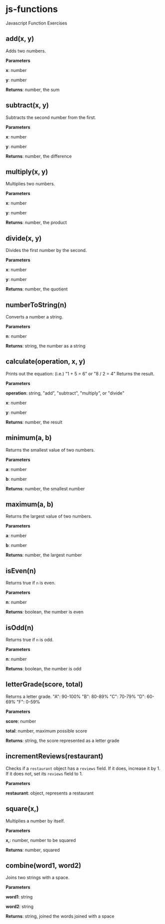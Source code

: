 js-functions
============

Javascript Function Exercises

add(x, y)
-----------------------------
Adds two numbers.

**Parameters**

**x**: number

**y**: number

**Returns**: number, the sum

subtract(x, y)
-----------------------------
Subtracts the second number from the first.

**Parameters**

**x**: number

**y**: number

**Returns**: number, the difference

multiply(x, y)
-----------------------------
Multiplies two numbers.

**Parameters**

**x**: number

**y**: number

**Returns**: number, the product

divide(x, y)
-----------------------------
Divides the first number by the second.

**Parameters**

**x**: number

**y**: number

**Returns**: number, the quotient

numberToString(n)
-----------------------------
Converts a number a string.

**Parameters**

**n**: number

**Returns**: string, the number as a string

calculate(operation, x, y)
-----------------------------
Prints out the equation: (i.e.) "1 + 5 = 6" or "8 / 2 = 4"
Returns the result.

**Parameters**

**operation**: string, "add", "subtract", "multiply", or "divide"

**x**: number

**y**: number

**Returns**: number, the result

minimum(a, b)
-----------------------------
Returns the smallest value of two numbers.

**Parameters**

**a**: number

**b**: number

**Returns**: number, the smallest number

maximum(a, b)
-----------------------------
Returns the largest value of two numbers.

**Parameters**

**a**: number

**b**: number

**Returns**: number, the largest number

isEven(n)
-----------------------------
Returns true if `n` is even.

**Parameters**

**n**: number

**Returns**: boolean, the number is even

isOdd(n)
-----------------------------
Returns true if `n` is odd.

**Parameters**

**n**: number

**Returns**: boolean, the number is odd

letterGrade(score, total)
-----------------------------
Returns a letter grade.
"A": 90-100%
"B": 80-89%
"C": 70-79%
"D": 60-69%
"F": 0-59%

**Parameters**

**score**: number

**total**: number, maximum possible score

**Returns**: string, the score represented as a letter grade

incrementReviews(restaurant)
-----------------------------
Checks if a `restaurant` object has a `reviews` field.
If it does, increase it by 1. If it does not,
set its `reviews` field to 1.

**Parameters**

**restaurant**: object, represents a restaurant


square(x,)
-----------------------------
Multiplies a number by itself.

**Parameters**

**x,**: number, number to be squared

**Returns**: number, squared

combine(word1, word2)
-----------------------------
Joins two strings with a space.

**Parameters**

**word1**: string

**word2**: string

**Returns**: string, joined the words joined with a space
